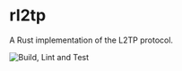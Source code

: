 # rl2tp

A Rust implementation of the L2TP protocol.

![Build, Lint and Test](https://github.com/nilssonk/rl2tp/actions/workflows/build.yml/badge.svg)
